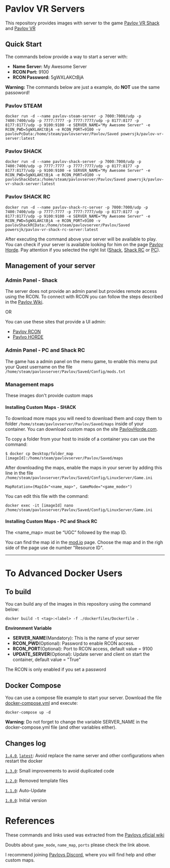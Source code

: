 # Pavlov VR Servers
This repository provides images with server to the game [Pavlov VR Shack](https://www.oculus.com/experiences/quest/3649611198468269) and [Pavlov VR](https://store.steampowered.com/app/555160/Pavlov_VR/)

## Quick Start
The commands below provide a way to start a server with:
* **Name Server:** My Awesome Server
* **RCON Port:** 9100
* **RCON Password:** 5gWXLAKCtBjA

**Warning:** The commands below are just a example, do **NOT** use the same passoword!
### Pavlov STEAM
```
docker run -d --name pavlov-steam-server -p 7000:7000/udp -p 7400:7400/udp -p 7777:7777 -p 7777:7777/udp -p 8177:8177 -p 8177:8177/udp -p 9100:9100 -e SERVER_NAME="My Awesome Server" -e RCON_PWD=5gWXLAKCtBjA -e RCON_PORT=9100 -v pavlovPcData:/home/steam/pavlovserver/Pavlov/Saved powersjk/pavlov-vr-server:latest
```

### Pavlov SHACK
```
docker run -d --name pavlov-shack-server -p 7000:7000/udp -p 7400:7400/udp -p 7777:7777 -p 7777:7777/udp -p 8177:8177 -p 8177:8177/udp -p 9100:9100 -e SERVER_NAME="My Awesome Server" -e RCON_PWD=5gWXLAKCtBjA -e RCON_PORT=9100 -v pavlovShackData:/home/steam/pavlovserver/Pavlov/Saved powersjk/pavlov-vr-shack-server:latest
```

### Pavlov SHACK RC
```
docker run -d --name pavlov-shack-rc-server -p 7000:7000/udp -p 7400:7400/udp -p 7777:7777 -p 7777:7777/udp -p 8177:8177 -p 8177:8177/udp -p 9100:9100 -e SERVER_NAME="My Awesome Server" -e RCON_PWD=5gWXLAKCtBjA -e RCON_PORT=9100 -v pavlovShackRCData:/home/steam/pavlovserver/Pavlov/Saved powersjk/pavlov-vr-shack-rc-server:latest
```

After executing the command above your server will be available to play.
You can check if your server is available looking for him on the page [Pavlov Horde](https://pavlovhorde.com/).
Pay attention if you selected the right list ([Shack](https://pavlovhorde.com/), [Shack RC](https://pavlovhorde.com/serversRC) or [PC](https://pavlovhorde.com/pcServers)).

## Management of your server
### Admin Panel - Shack
The server does not provide an admin panel but provides remote access using the RCON.
To connect with RCON you can follow the steps described in the [Pavlov Wiki](http://wiki.pavlov-vr.com/index.php?title=Dedicated_server#Connecting_to_RCON).

OR

You can use these sites that provide a UI admin:
* [Pavlov RCON](https://pavlovrcon.com/)
* [Pavlvo HORDE](https://pavlovhorde.com/rcon)

### Admin Panel - PC and Shack RC
The game has a admin panel on the menu game, to enable this menu put your Quest username on the file `/home/steam/pavlovserver/Pavlov/Saved/Config/mods.txt`

### Management maps
These images don't provide custom maps

#### Installing Custom Maps - SHACK
To download more maps you will need to download them and copy them to folder `/home/steam/pavlovserver/Pavlov/Saved/maps` inside of your container.
You can download custom maps on the site [PavlovHorde.com](https://pavlovhorde.com/mapsList). 

To copy a folder from your host to inside of a container you can use the command:
```
$ docker cp Desktop/folder_map [imageId]:/home/steam/pavlovserver/Pavlov/Saved/maps
```

After downloading the maps, enable the maps in your server by adding this line in the file `/home/steam/pavlovserver/Pavlov/Saved/Config/LinuxServer/Game.ini`
```
MapRotation=(MapId="<name_map>", GameMode="<game_mode>") 
```
You can edit this file with the command:
```
docker exec -it [imageId] nano /home/steam/pavlovserver/Pavlov/Saved/Config/LinuxServer/Game.ini
```

#### Installing Custom Maps - PC and Shack RC
The <name_map> must be “UGC” followed by the map ID. 

You can find the map id in the [mod.io](mod.io) page. Choose the map and in the righ side of the page use de number "Resource ID".

___
# To Advanced Docker Users
## To build
You can build any of the images in this repository using the command below:
```
docker build -t <tag>:<label> -f ./dockerfiles/Dockerfile .
```

**Environment Variable**
* **SERVER_NAME**(Mandatory): This is the name of your server
* **RCON_PWD**(Optional): Password to enable RCON access.
* **RCON_PORT**(Optional): Port to RCON access, default value = 9100
* **UPDATE_SERVER**(Optional): Update server and client on start the container, default value = "True"

The RCON is only enabled if you set a password

## Docker Compose
You can use a compose file example to start your server.
Download the file [docker-compose.yml](https://raw.githubusercontent.com/XavierSJC/pavlov-vr-quest-server/main/dockerfiles/docker-compose.yml) and execute:
```
docker-compose up -d
```
**Warning**: Do not forget to change the variable SERVER_NAME in the docker-compose.yml file (and other variables either).

## Changes log
[`1.4.0`](https://github.com/XavierSJC/pavlov-vr-quest-server/tree/v1.4.0), [`latest`](https://github.com/XavierSJC/pavlov-vr-quest-server/tree/main): Avoid replace the name server and other configurations when restart the docker

[`1.3.0`](https://github.com/XavierSJC/pavlov-vr-quest-server/tree/v1.3.0): Small improvements to avoid duplicated code

[`1.2.0`](https://github.com/XavierSJC/pavlov-vr-quest-server/tree/v1.2.0): Removed template files

[`1.1.0`](https://github.com/XavierSJC/pavlov-vr-quest-server/tree/v1.1.0): Auto-Update

[`1.0.0`](https://github.com/XavierSJC/pavlov-vr-quest-server/tree/v1.0.0): Initial version


# References
These commands and links used was extracted from the [Pavlovs oficial wiki](http://wiki.pavlov-vr.com/index.php?title=Dedicated_server)

Doubts about `game_mode`, `name_map`, `ports` please check the link above.

I recommend joining [Pavlovs Discord](https://discord.gg/pavlov-vr), where you will find help and other custom maps.